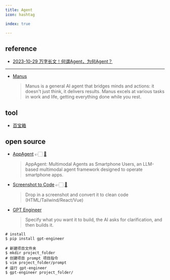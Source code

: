 ```yaml
---
title: Agent
icon: hashtag

index: true

---
```


<!-- more -->

## reference

- [2023-10-29 万字长文！何谓Agent，为何Agent？](https://mp.weixin.qq.com/s/jFf0fmZLehLDaNNzgqeAIQ)

------

- [Manus](https://manus.im/)
    > Manus is a general AI agent that bridges minds and actions: it doesn't just think, it delivers results. Manus excels at various tasks in work and life, getting everything done while you rest.

## tool

- [百宝箱](https://tbox.alipay.com/pro-about)

## open source

- [AppAgent](https://appagent-official.github.io) 👉🏻 [🐙](https://github.com/mnotgod96/AppAgent)
    > AppAgent: Multimodal Agents as Smartphone Users, an LLM-based multimodal agent framework designed to operate smartphone apps.
- [Screenshot to Code](https://screenshottocode.com) 👉🏻 [🐙](https://github.com/abi/screenshot-to-code)
    > Drop in a screenshot and convert it to clean code (HTML/Tailwind/React/Vue)

- [GPT Engineer](https://github.com/AntonOsika/gpt-engineer)
    > Specify what you want it to build, the AI asks for clarification, and then builds it.

```shell
# install 
$ pip install gpt-engineer

# 新建项目文件夹
$ mkdir project_folder
# 创建项目 prompt 项目指令
$ vim project_folder/prompt
# 运行 gpt-engineer
$ gpt-engineer project_folder/
```
